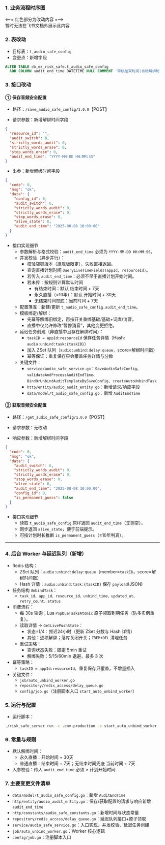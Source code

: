 ### 1. 业务流程时序图
<=== 红色部分为改动内容 ===>  
暂时无法在飞书文档外展示此内容

### 2. 表改动
- 目标表：`t_audio_safe_config`
- 变更点：新增字段
```sql
ALTER TABLE db_ex_risk_safe.t_audio_safe_config
  ADD COLUMN audit_end_time DATETIME NULL COMMENT '审核结束时间(自动解绑时间)' AFTER stop_words_erase;
```

### 3. 接口改动

#### ① 保存音频安全配置
- 路径：`/save_audio_safe_config/1.0.0`【POST】

- 请求参数：新增解绑时间字段
```json
{
  "resource_id": "",
  "audit_switch": 0,
  "strictly_words_audit": 0,
  "strictly_words_erase": 0,
  "stop_words_erase": 0,
  "audit_end_time": "YYYY-MM-DD HH:MM:SS"
}
```

- 出参：新增解绑时间字段
```json
{
  "code": 0,
  "msg": "ok",
  "data": {
    "config_id": 0,
    "audit_switch": 0,
    "strictly_words_audit": 0,
    "strictly_words_erase": 0,
    "stop_words_erase": 0,
    "alive_state": 0,
    "audit_end_time": "2025-08-08 10:00:00"
  }
}
```

- 接口实现细节
  - 参数解析与格式校验：`audit_end_time` 必须为 `YYYY-MM-DD HH:MM:SS`。
  - 并发校验（异步并行）：
    - 校验店铺版本（旗舰版限定），失败直接返回。
    - 查询直播计划时间 `QueryLiveTimeFields(appId, resourceId)`。
    - 若传入 `audit_end_time`：必须不早于直播计划开始时间。
    - 若未传：按规则计算默认时间
      - 有结束时间：默认 结束时间 + 7天
      - 永久直播（≈10年）：默认 开始时间 + 30天
      - 无结束时间兜底：当前时间 + 7天
  - 配置落库：新建/更新 `t_audio_safe_config.audit_end_time`。
  - 模板绑定/解绑：
    - 先幂等解绑旧绑定，再按开关重绑基础/基础+词库/消音。
    - 直播中仅允许修改“暂停消音”，其他变更拒绝。
  - 延迟任务创建（非直播中且存在解绑时间）：
    - `taskID = appId:resourceId` 保存任务详情（Hash: `audio:unbind:task:{taskID}`）
    - 加入 ZSet 队列（`audio:unbind:delay:queue`，score=解绑时间戳）
    - 幂等保证：重复保存只会覆盖任务详情与分数
  - 关键文件：
    - `service/audio_safe_service.go`：`SaveAudioSafeConfig`、`validateAndProcessAuditEndTime`、`BindOrUnbindAuditTemplateBySaveConfig`、`createAutoUnbindTask`
    - `http/entity/audio_audit_entity.go`：新增请求/响应字段
    - `data/model/t_audio_safe_config.go`：新增 `AuditEndTime`

#### ② 获取音频安全配置
- 路径：`/get_audio_safe_config/1.0.0`【POST】

- 请求参数：无改动
- 响应参数：新增解绑时间字段
```json
{
  "code": 0,
  "msg": "ok",
  "data": {
    "audit_switch": 0,
    "strictly_words_audit": 0,
    "strictly_words_erase": 0,
    "stop_words_erase": 0,
    "alive_state": 0,
    "audit_end_time": "2025-08-08 10:00:00",
    "config_id": 0,
    "is_permanent_guess": false
  }
}
```

- 接口实现细节
  - 读取 `t_audio_safe_config` 原样返回 `audit_end_time`（无则空）。
  - 同步返回 `alive_state`，便于前端提示。
  - 可按计划时长推断 `is_permanent_guess`（≥10年判真）。

---

### 4. 后台 Worker 与延迟队列（新增）
- Redis 结构：
  - ZSet 队列：`audio:unbind:delay:queue`（member=`taskID`，score=解绑时间戳）
  - Hash 详情：`audio:unbind:task:{taskID}` 保存 `payload`(JSON)
- 任务结构 `UnbindTask`：
  - `task_id、app_id、resource_id、unbind_time、updated_at、retry_count、status`
- 消费流程：
  - 每 30s 轮询；Lua `PopDueTasksAtomic` 原子领取到期任务（防多实例重复）。
  - 读取详情 → `GetLivePushState`：
    - 状态=1/4：推迟24小时（更新 ZSet 分数与 Hash 详情）
    - 其他：逐项解绑；落库关闭开关；`ZREM+DEL` 清理任务
  - 重试策略：
    - 查询状态失败：固定 5min 重试
    - 解绑失败：5/15/60min 退避，最多 3 次
- 幂等策略：
  - `taskID = appId:resourceId`，重复保存只覆盖，不增量插入
- 关键文件：
  - `job/auto_unbind_worker.go`
  - `repository/redis_access/delay_queue.go`
  - `config/job.go`（注册脚本入口 `start_auto_unbind_worker`）

### 5. 运行与配置
- 运行脚本：
```bash
./risk_safe_server run -c .env.production -s start_auto_unbind_worker
```

### 6. 常量与规则
- 默认解绑时间：
  - 永久直播：开始时间 + 30天
  - 普通直播：结束时间 + 7天；无结束时间兜底 当前时间 + 7天
- 入参校验：传入 `audit_end_time` 必须 ≥ 计划开始时间

### 7. 主要变更文件清单
- `data/model/t_audio_safe_config.go`：新增 `AuditEndTime`
- `http/entity/audio_audit_entity.go`：保存/获取配置的请求与响应新增 `audit_end_time`
- `http/constants/audio_safe_constants.go`：新增时间与状态常量
- `repository/redis_access/delay_queue.go`：延迟队列接口+原子领取
- `service/audio_safe_service.go`：入口实现、并发校验、延迟任务创建
- `job/auto_unbind_worker.go`：Worker 核心逻辑
- `config/job.go`：注册脚本入口